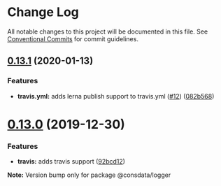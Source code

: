# Change Log

All notable changes to this project will be documented in this file.
See [Conventional Commits](https://conventionalcommits.org) for commit guidelines.

## [0.13.1](https://github.com/Consdata/logger/compare/v0.13.0...v0.13.1) (2020-01-13)


### Features

* **travis.yml:** adds lerna publish support to travis.yml ([#12](https://github.com/Consdata/logger/issues/12)) ([082b568](https://github.com/Consdata/logger/commit/082b568))





# [0.13.0](https://github.com/Consdata/logger/compare/v0.12.1...v0.13.0) (2019-12-30)


### Features

* **travis:** adds travis support ([92bcd12](https://github.com/Consdata/logger/commit/92bcd12))







**Note:** Version bump only for package @consdata/logger
